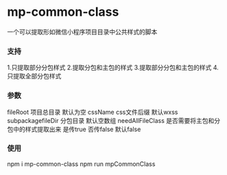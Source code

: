# mp-common-class
一个可以提取形如微信小程序项目目录中公共样式的脚本

### 支持
1.只提取部分分包样式 
2.提取分包和主包的样式 
3.提取部分分包和主包的样式 
4.只提取全部分包样式 

### 参数

fileRoot 项目总目录 默认为空
cssName css文件后缀 默认wxss
subpackagefileDir 分包目录 默认空数组
needAllFileClass 是否需要将主包和分包中的样式提取出来 是传true 否传false 默认false

### 使用

npm i mp-common-class
npm run mpCommonClass
